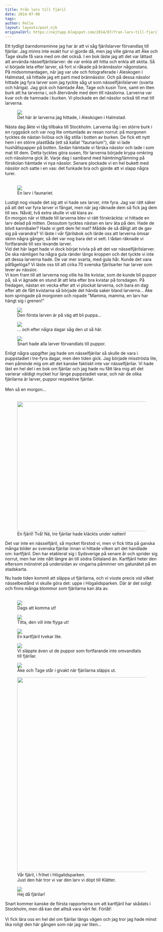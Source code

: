 ```yaml
---
title: Från larv till fjäril
date: 2014-07-08
tags: 	
author: Pelle
layout: layouts/post.njk
originalUrl: https://nejtupp.blogspot.com/2014/07/fran-larv-till-fjaril.html
---
```


Ett tydligt barndomsminne jag har är att vi såg fjärilslarver förvandlas till fjärilar. Jag minns inte exakt hur vi gjorde då, men jag ville gärna att Åke och Tage skulle få vara med om det också. I en bok läste jag att det var lättast att använda nässelfjärilslarver: de var enkla att hitta och enkla att sköta. Så vi började leta efter larver, så fort vi råkade på brännässlor någonstans.<br>På midsommardagen, när jag var ute och fotograferade i Aleskogen i Halmstad, så hittade jag ett parti med brännässlor. Och på dessa nässlor hittade jag fyra larver som jag tyckte såg ut som nässelfjärilslarver (svarta och håriga). Jag gick och hämtade Åke, Tage och kusin Tore, samt en liten burk att ha larverna i, och återvände med dem till nässlorna. Larverna var kvar och de hamnade i burken. Vi plockade en del nässlor också till mat till larverna.</div>

<figure>
	<img src="../../../../img/Aleskogen-PERK8489.jpg">
	<figcaption>Det här är larverna jag hittade, i Aleskogen i Halmstad.<br></figcaption>
</figure>Nästa dag åkte vi tåg tillbaka till Stockholm. Larverna låg i en större burk i en ryggsäck och var nog lite omtumlade av resan norrut: på morgonen tycktes de nästan livlösa och låg stilla i botten av burken. De fick ett nytt hem i en större plastlåda (ett så kallat "faunarium"), där vi lade hushållspapper på botten. Sedan hämtade vi färska nässlor och lade i som mat till dem. Detta tycktes göra susen, för larverna började krypa omkring och nässlorna gick åt. Varje dag i samband med hämtning/lämning på förskolan hämtade vi nya nässlor. Senare plockade vi en hel bukett med nässlor och satte i en vas: det funkade bra och gjorde att vi slapp några turer.<div><br>

<figure>
	<img src="../../../../img/Fja%CC%88rilslarver-PERK8525.jpg">
	<figcaption>En larv i faunariet. </figcaption>
</figure>Lustigt nog visade det sig att vi hade sex larver, inte fyra. Jag var rätt säker på att det var fyra larver vi fångat, men när jag räknade dem så fick jag dem till sex. Nåväl, två extra skulle vi väl klara av.<br>En morgon när vi tittade till larverna blev vi rätt förskräckta: vi hittade en larv delad på mitten. Dessutom tycktes nästan en larv äta på den. Hade de blivit kannibaler? Hade vi gett dem fel mat? Mådde de så dåligt att de gav sig på varandra? Vi läste i vår fjärilsbok och lärde oss att larverna ömsar skinn några gånger, så det var nog bara det vi sett. I lådan räknade vi fortfarande till sex levande larver.<br>Vid det här laget hade vi dock börjat tvivla på att det var nässelfjärilslarver. De ska nämligen ha några gula ränder längs kroppen och det tyckte vi inte att dessa larverna hade. De var mer svarta, med gula hår. Kunde det vara påfågelöga? Vi läste oss till att cirka 70 svenska fjärilsarter har larver som lever av nässlor.<br>Vi kom fram till att larverna nog ville ha lite kvistar, som de kunde bli puppor på, så vi ägnade en stund åt att leta efter bra kvistar på torsdagen. På fredagen, nästan en vecka efter att vi plockat larverna, och bara en dag efter att de fått kvistarna så började det hända saker bland larverna... Åke kom springade på morgonen och ropade "Mamma, mamma, en larv har hängt sig i grenen!"</div>

<figure>
	<img src="../../../../img/Fja%CC%88rilslarver-PERK8519.jpg">
	<figcaption>Den första larven är på väg att bli puppa...</figcaption>
</figure>

<figure>
	<img src="../../../../img/Fja%CC%88rilslarver-PERK8540.jpg">
	<figcaption>... och efter några dagar såg den ut så här.</figcaption>
</figure>

<figure>
	<img src="../../../../img/Fja%CC%88rilslarver-PERK8548.jpg">
	<figcaption>Snart hade alla larver förvandlats till puppor.</figcaption>
</figure>Enligt några uppgifter jag hade om nässelfjärilar så skulle de vara i puppstadiet i tre-fyra dagar, men den tiden gick. Jag började misströsta lite, men påminde mig om att det kanske faktiskt inte var nässelfjärilar. Vi hade läst en hel del i en bok om fjärilar och jag hade nu fått lära mig att det varierar väldigt mycket hur länge puppstadiet varar, och när de olika fjärilarna är larver, puppor respektive fjärilar.<br><br>Men så en morgon...<br><br>

<figure>
	<img border="0" src="../../../../img/Kartfja%CC%88rilar-PERK8891.jpg" height="426" style="margin-left: auto; margin-right: auto;">
	<figcaption>En fjäril! Två! Nä, tre fjärilar hade kläckts under natten! </figcaption>
</figure>D<span style="text-align: center;">et var inte en nässelfjäril, så mycket förstod vi, </span><span style="text-align: center;">men vi fick titta på ganska många bilder av svenska fjärilar innan vi hittade vilken art det handlade om: </span><span style="text-align: center;">kartfjäril. Den har etablerat sig i Sydsverige på senare år och sprider sig norrut, men har inte nått </span><span style="text-align: center;">längre än till södra Götaland än. Kartfjäril heter den eftersom mönstret på undersidan av </span><span style="text-align: center;">vingarna påminner om gatunätet på en stadskarta.</span></div><div><span style="font-size: x-small;"><i><br></i></span></div>Nu hade tiden kommit att släppa ut fjärilarna, och vi visste precis vid vilket nässelbestånd vi skulle göra det: uppe i Högalidsparken. Där är det soligt och finns många blommor som fjärilarna kan äta av.<br><br>

<figure>
	<img src="../../../../img/Kartfja%CC%88rilar-PERK8895.jpg">
	<figcaption>Dags att komma ut!</figcaption>
</figure>

<figure>
	<img src="../../../../img/Kartfja%CC%88rilar-PERK8903.jpg">
	<figcaption>Titta, den vill inte flyga ut!</figcaption>
</figure>

<figure>
	<img src="../../../../img/Kartfja%CC%88rilar-PERK8907.jpg">
	<figcaption>En kartfjäril tvekar lite.</figcaption>
</figure>

<figure>
	<img src="../../../../img/Kartfja%CC%88rilar-PERK8912.jpg">
	<figcaption>Vi släppte även ut de puppor som fortfarande inte omvandlats till fjärilar. </figcaption>
</figure>

<figure>
	<img src="../../../../img/Kartfja%CC%88rilar-PERK8927.jpg">
	<figcaption>Åke och Tage står i givakt när fjärilarna släpps ut.</figcaption>
</figure>

<figure>
	<img src="../../../../img/Kartfja%CC%88rilar-PERK8940.jpg" height="640">
	<figcaption>Vår fjäril, i frihet i Högalidsparken. <br>Just den här tror vi var den larv vi döpt till Klätter.</i><br></figcaption>
</figure>



<figure>
	<img src="../../../../img/Kartfja%CC%88rilar-PERK8941.jpg">
	<figcaption>Hej då fjärilar!</figcaption>
</figure>Snart kommer kanske de första rapporterna om att kartfjäril har skådats i Stockholm, men då kan det alltså vara vårt fel. Förlåt!<br><br>Vi fick lära oss en hel del om fjärilar längs vägen och jag tror jag hade minst lika roligt den här gången som när jag var liten...</div>
